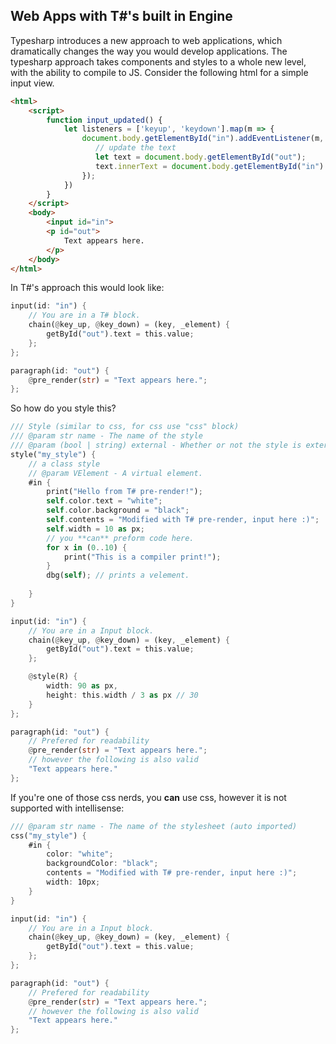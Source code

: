 ## Web Apps with T#'s built in Engine

Typesharp introduces a new approach to web applications, which dramatically changes the way you would develop applications. The typesharp approach takes components and styles to a whole new level, with the ability to compile to JS. Consider the following html for a simple input view.

```html
<html>
    <script>
        function input_updated() {
            let listeners = ['keyup', 'keydown'].map(m => {
                document.body.getElementById("in").addEventListener(m, () => {
                   // update the text
                   let text = document.body.getElementById("out");
                   text.innerText = document.body.getElementById("in").value;
                });
            })
        }
    </script>
    <body>
        <input id="in">
        <p id="out">
            Text appears here.
        </p>
    </body>
</html>
```

In T#'s approach this would look like:

```rust
input(id: "in") {
    // You are in a T# block.
    chain(@key_up, @key_down) = (key, _element) {
        getById("out").text = this.value;
    };
};

paragraph(id: "out") {
    @pre_render(str) = "Text appears here.";
};
```

So how do you style this?

```rust
/// Style (similar to css, for css use "css" block)
/// @param str name - The name of the style
/// @param (bool | string) external - Whether or not the style is external.
style("my_style") {
    // a class style
    // @param VElement - A virtual element.
    #in {
        print("Hello from T# pre-render!");
        self.color.text = "white";
        self.color.background = "black";
        self.contents = "Modified with T# pre-render, input here :)";
        self.width = 10 as px;
        // you **can** preform code here.
        for x in (0..10) {
            print("This is a compiler print!");
		}
        dbg(self); // prints a velement.
        
    }
}

input(id: "in") {
    // You are in a Input block.
    chain(@key_up, @key_down) = (key, _element) {
        getById("out").text = this.value;
    };

    @style(R) {
        width: 90 as px,
        height: this.width / 3 as px // 30
    }
};

paragraph(id: "out") {
    // Prefered for readability
    @pre_render(str) = "Text appears here.";
    // however the following is also valid
    "Text appears here."
};
```

If you're one of those css nerds, you **can** use css, however it is not supported with intellisense:

```rust
/// @param str name - The name of the stylesheet (auto imported)
css("my_style") {
    #in {
        color: "white";
        backgroundColor: "black";
        contents = "Modified with T# pre-render, input here :)";
        width: 10px;
    }
}

input(id: "in") {
    // You are in a Input block.
    chain(@key_up, @key_down) = (key, _element) {
        getById("out").text = this.value;
    };
};

paragraph(id: "out") {
    // Prefered for readability
    @pre_render(str) = "Text appears here.";
    // however the following is also valid
    "Text appears here."
};
```

